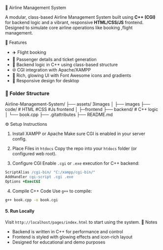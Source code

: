 🛫 Airline Management System

A modular, class-based Airline Management System built using **C++ (CGI)** for backend logic and a vibrant, responsive **HTML/CSS/JS** frontend. Designed to simulate core airline operations like booking ,flight management.


 🚀 Features

- ✈️ Flight booking 
- 👤 Passenger details and ticket generation  
- 🧮 Backend logic in C++ using class-based structure  
- 🌐 CGI integration with Apache/XAMPP  
- 🎨 Rich, glowing UI with Font Awesome icons and gradients  
- 📱 Responsive design for desktop 



### 📁 Folder Structure


Airline-Management-System/
├── assets/            3images
│   ├── images
├── code/            # HTML #CSS #Js frontend
│   ├─frontend
├── backend/          # C++ logic
│   └── book.cpp
├── .gitattributes
├── README.md


 ⚙️ Setup Instructions

 1. Install XAMPP or Apache
Make sure CGI is enabled in your server config.

 2. Place Files in `htdocs`
Copy the repo into your `htdocs` folder (or configured web root).

 3. Configure CGI
Enable `.cgi` or `.exe` execution for C++ backend:
```apache
ScriptAlias /cgi-bin/ "C:/xampp/cgi-bin/"
AddHandler cgi-script .cgi .exe
Options +ExecCGI
```

 4. Compile C++ Code
Use `g++` to compile:
```bash
g++ book.cpp -o book.cgi
```

#### 5. Run Locally
Visit `http://localhost/pages/index.html` to start using the system.
 📌 Notes

- Backend is written in C++ for performance and control  
- Frontend is styled with glowing effects and icon-rich layout  
- Designed for educational and demo purposes

